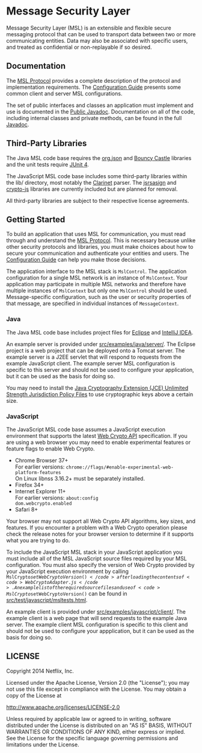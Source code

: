 # Message Security Layer

Message Security Layer (MSL) is an extensible and flexible secure messaging protocol that can be used to transport data between two or more communicating entities. Data may also be associated with specific users, and treated as confidential or non-replayable if so desired.

## Documentation

The [MSL Protocol](https://github.com/Netflix/msl/wiki/) provides a complete description of the protocol and implementation requirements. The [Configuration Guide](https://github.com/Netflix/msl/wiki/Configuration-Guide) presents some common client and server MSL configurations.

The set of public interfaces and classes an application must implement and use is documented in the [Public Javadoc](http://netflix.github.com/msl/javadoc-public/). Documentation on all of the code, including internal classes and private methods, can be found in the full [Javadoc](http://netflix.github.com/msl/javadoc/).

## Third-Party Libraries

The Java MSL code base requires the [org.json](http://www.json.org/java/) and [Bouncy Castle](http://www.bouncycastle.org) libraries and the unit tests require [JUnit 4](http://junit.org).

The JavaScript MSL code base includes some third-party libraries within the lib/ directory, most notably the [Clarinet](https://github.com/dscape/clarinet) parser. The [jsrsasign](http://kjur.github.io/jsrsasign/) and [crypto-js](https://code.google.com/p/crypto-js/) libraries are currently included but are planned for removal.

All third-party libraries are subject to their respective license agreements.

## Getting Started

To build an application that uses MSL for communication, you must read through and understand the [MSL Protocol](https://github.com/Netflix/msl/wiki/). This is necessary because unlike other security protocols and libraries, you must make choices about how to secure your communication and authenticate your entities and users. The [Configuration Guide](https://github.com/Netflix/msl/wiki/Configuration-Guide) can help you make those decisions.

The application interface to the MSL stack is <code>MslControl</code>. The application configuration for a single MSL network is an instance of <code>MslContext</code>. Your application may participate in multiple MSL networks and therefore have multiple instances of <code>MslContext</code> but only one <code>MslControl</code> should be used. Message-specific configuration, such as the user or security properties of that message, are specified in individual instances of <code>MessageContext</code>.

### Java

The Java MSL code base includes project files for [Eclipse](http://www.eclipse.org) and [IntelliJ IDEA](http://www.jetbrains.com/idea/).

An example server is provided under [src/examples/java/server/](src/examples/java/server/). The Eclipse project is a web project that can be deployed onto a Tomcat server. The example server is a J2EE servlet that will respond to requests from the example JavaScript client. The example server MSL configuration is specific to this server and should not be used to configure your application, but it can be used as the basis for doing so.

You may need to install the [Java Cryptography Extension (JCE) Unlimited Strength Jurisdiction Policy Files](http://www.oracle.com/technetwork/java/javase/downloads/) to use cryptographic keys above a certain size.

### JavaScript

The JavaScript MSL code base assumes a JavaScript execution environment that supports the latest [Web Crypto API](http://www.w3.org/TR/WebCryptoAPI/) specification. If you are using a web browser you may need to enable experimental features or feature flags to enable Web Crypto.

- Chrome Browser 37\+  
For earlier versions: <code>chrome://flags/#enable-experimental-web-platform-features</code>  
On Linux libnss 3.16.2\+ must be separately installed.
- Firefox 34\+
- Internet Explorer 11\+  
For earlier versions: <code>about:config dom.webcrypto.enabled</code>
- Safari 8\+

Your browser may not support all Web Crypto API algorithms, key sizes, and features. If you encounter a problem with a Web Crypto operation please check the release notes for your browser version to determine if it supports what you are trying to do.

To include the JavaScript MSL stack in your JavaScript application you must include all of the MSL JavaScript source files required by your MSL configuration. You must also specify the version of Web Crypto provided by your JavaScript execution environment by calling <code>MslCrypto$setWebCryptoVersion()</code> after loading the contents of <code>WebCryptoAdapter.js</code>. An example list of the required source files and use of <code>MslCrypto$setWebCryptoVersion()</code> can be found in [src/test/javascript/msltests.html](src/test/javascript/msltests.html).

An example client is provided under [src/examples/javascript/client/](src/examples/javascript/client/). The example client is a web page that will send requests to the example Java server. The example client MSL configuration is specific to this client and should not be used to configure your appplication, but it can be used as the basis for doing so.

## LICENSE

Copyright 2014 Netflix, Inc.

Licensed under the Apache License, Version 2.0 (the "License");
you may not use this file except in compliance with the License.
You may obtain a copy of the License at

<http://www.apache.org/licenses/LICENSE-2.0>

Unless required by applicable law or agreed to in writing, software
distributed under the License is distributed on an "AS IS" BASIS,
WITHOUT WARRANTIES OR CONDITIONS OF ANY KIND, either express or implied.
See the License for the specific language governing permissions and
limitations under the License.
